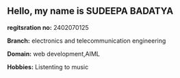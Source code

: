 ## Hello, my name is **SUDEEPA BADATYA**

**regitsration no:** 2402070125

**Branch:** electronics and telecommunication engineering

**Domain:** web development,AIML

**Hobbies:** Listenting to music